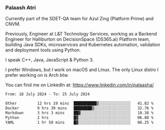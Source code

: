 ### Palaash Atri

Currently part of the SDET-QA team for Azul Zing (Platform Prime) and CNVM. 

Previously, Engineer at L&T Technology Services, working as a Backend Engineer for Halliburton on DecisionSpace (DS365.ai) Platform team, building Java SDKs, microservices and Kubernetes automation, validation and deployment tools using Python.

I speak C++, Java, JavaScript & Python 3.

I prefer Windows, but I work on macOS and Linux. The only Linux distro I prefer working on is Arch btw.

You can find me on LinkedIn at: https://www.linkedin.com/in/palaasha/

<!--START_SECTION:waka-->

```txt
From: 18 July 2024 - To: 25 July 2024

Other         12 hrs 19 mins  ██████████▒░░░░░░░░░░░░░░   41.82 %
Docker        9 hrs 39 mins   ████████▒░░░░░░░░░░░░░░░░   32.76 %
Markdown      3 hrs 3 mins    ██▓░░░░░░░░░░░░░░░░░░░░░░   10.38 %
Python        2 hrs           █▓░░░░░░░░░░░░░░░░░░░░░░░   06.80 %
YAML          1 hr 50 mins    █▓░░░░░░░░░░░░░░░░░░░░░░░   06.25 %
```

<!--END_SECTION:waka-->
